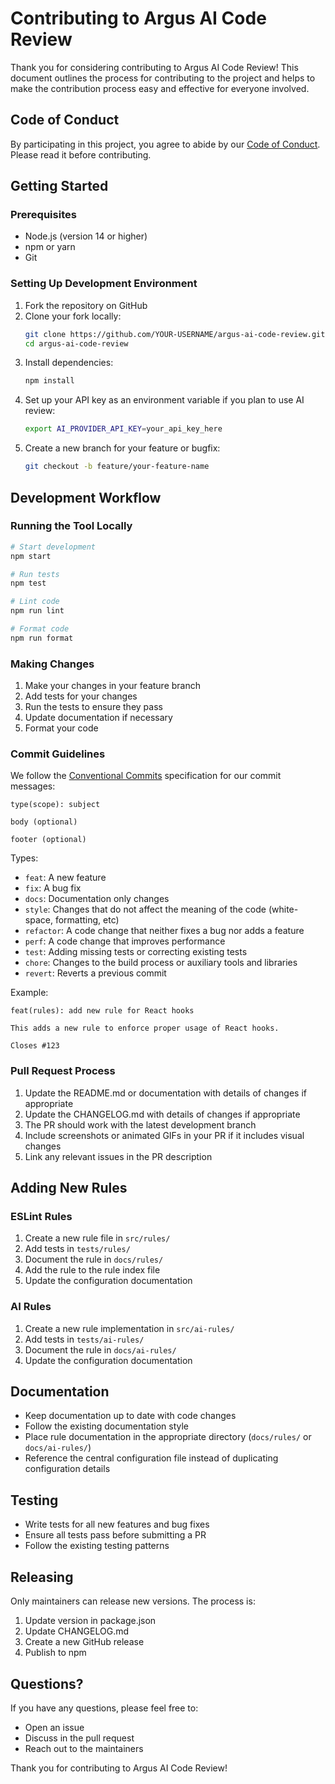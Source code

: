 # Contributing to Argus AI Code Review

Thank you for considering contributing to Argus AI Code Review! This document outlines the process for contributing to the project and helps to make the contribution process easy and effective for everyone involved.

## Code of Conduct

By participating in this project, you agree to abide by our [Code of Conduct](CODE_OF_CONDUCT.md). Please read it before contributing.

## Getting Started

### Prerequisites

- Node.js (version 14 or higher)
- npm or yarn
- Git

### Setting Up Development Environment

1. Fork the repository on GitHub
2. Clone your fork locally:
   ```bash
   git clone https://github.com/YOUR-USERNAME/argus-ai-code-review.git
   cd argus-ai-code-review
   ```
3. Install dependencies:
   ```bash
   npm install
   ```
4. Set up your API key as an environment variable if you plan to use AI review:
   ```bash
   export AI_PROVIDER_API_KEY=your_api_key_here
   ```
5. Create a new branch for your feature or bugfix:
   ```bash
   git checkout -b feature/your-feature-name
   ```

## Development Workflow

### Running the Tool Locally

```bash
# Start development
npm start

# Run tests
npm test

# Lint code
npm run lint

# Format code
npm run format
```

### Making Changes

1. Make your changes in your feature branch
2. Add tests for your changes
3. Run the tests to ensure they pass
4. Update documentation if necessary
5. Format your code

### Commit Guidelines

We follow the [Conventional Commits](https://www.conventionalcommits.org/) specification for our commit messages:

```
type(scope): subject

body (optional)

footer (optional)
```

Types:

- `feat`: A new feature
- `fix`: A bug fix
- `docs`: Documentation only changes
- `style`: Changes that do not affect the meaning of the code (white-space, formatting, etc)
- `refactor`: A code change that neither fixes a bug nor adds a feature
- `perf`: A code change that improves performance
- `test`: Adding missing tests or correcting existing tests
- `chore`: Changes to the build process or auxiliary tools and libraries
- `revert`: Reverts a previous commit

Example:

```
feat(rules): add new rule for React hooks

This adds a new rule to enforce proper usage of React hooks.

Closes #123
```

### Pull Request Process

1. Update the README.md or documentation with details of changes if appropriate
2. Update the CHANGELOG.md with details of changes if appropriate
3. The PR should work with the latest development branch
4. Include screenshots or animated GIFs in your PR if it includes visual changes
5. Link any relevant issues in the PR description

## Adding New Rules

### ESLint Rules

1. Create a new rule file in `src/rules/`
2. Add tests in `tests/rules/`
3. Document the rule in `docs/rules/`
4. Add the rule to the rule index file
5. Update the configuration documentation

### AI Rules

1. Create a new rule implementation in `src/ai-rules/`
2. Add tests in `tests/ai-rules/`
3. Document the rule in `docs/ai-rules/`
4. Update the configuration documentation

## Documentation

- Keep documentation up to date with code changes
- Follow the existing documentation style
- Place rule documentation in the appropriate directory (`docs/rules/` or `docs/ai-rules/`)
- Reference the central configuration file instead of duplicating configuration details

## Testing

- Write tests for all new features and bug fixes
- Ensure all tests pass before submitting a PR
- Follow the existing testing patterns

## Releasing

Only maintainers can release new versions. The process is:

1. Update version in package.json
2. Update CHANGELOG.md
3. Create a new GitHub release
4. Publish to npm

## Questions?

If you have any questions, please feel free to:

- Open an issue
- Discuss in the pull request
- Reach out to the maintainers

Thank you for contributing to Argus AI Code Review!
